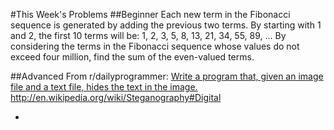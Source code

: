 #This Week's Problems
##Beginner
Each new term in the Fibonacci sequence is generated by adding the previous two terms. 
By starting with 1 and 2, the first 10 terms will be: 1, 2, 3, 5, 8, 13, 21, 34, 55, 89, ...
By considering the terms in the Fibonacci sequence whose values do not exceed four million, find the sum of the even-valued terms.

##Advanced
From r/dailyprogrammer: <a href="http://www.reddit.com/r/dailyprogrammer/comments/10l8cq/9272012_challenge_101_intermediate_image/">
Write a program that, given an image file and a text file, hides the text in the image. </a>
<a href="http://en.wikipedia.org/wiki/Steganography#Digital">http://en.wikipedia.org/wiki/Steganography#Digital</a>

-
